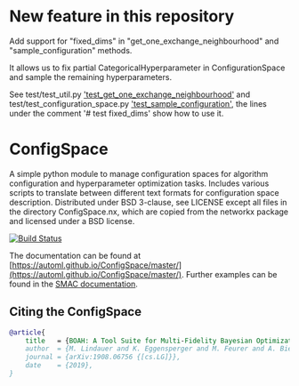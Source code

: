 # New feature in this repository
Add support for "fixed_dims" in "get_one_exchange_neighbourhood" and "sample_configuration" methods.

It allows us to fix partial CategoricalHyperparameter in ConfigurationSpace and sample the remaining hyperparameters.

See test/test_util.py ['test_get_one_exchange_neighbourhood'](https://github.com/RukawaKaede/ConfigSpace/blob/4ea0204f493832e3706938c0d11bd680d9b731f6/test/test_util.py#L96) and test/test_configuration_space.py ['test_sample_configuration'](https://github.com/RukawaKaede/ConfigSpace/blob/4ea0204f493832e3706938c0d11bd680d9b731f6/test/test_configuration_space.py#L688),
the lines under the comment '# test fixed_dims' show how to use it.

# ConfigSpace

A simple python module to manage configuration spaces for algorithm configuration
and hyperparameter optimization tasks. Includes various scripts to translate 
between different text formats for configuration space description. 
Distributed under BSD 3-clause, see LICENSE except all files in the directory
ConfigSpace.nx, which are copied from the networkx package and licensed
under a BSD license.

[![Build Status](https://travis-ci.org/automl/ConfigSpace.svg?branch=master)](https://travis-ci.org/automl/ConfigSpace)

The documentation can be found at [https://automl.github.io/ConfigSpace/master/](https://automl.github.io/ConfigSpace/master/).
Further examples can be found in the [SMAC documentation](https://automl.github.io/SMAC3/stable/quickstart.html#using-smac-in-python-svm).

## Citing the ConfigSpace

```bibtex
@article{
    title   = {BOAH: A Tool Suite for Multi-Fidelity Bayesian Optimization & Analysis of Hyperparameters},
    author  = {M. Lindauer and K. Eggensperger and M. Feurer and A. Biedenkapp and J. Marben and P. Müller and F. Hutter},
    journal = {arXiv:1908.06756 {[cs.LG]}},
    date    = {2019},
}
```
